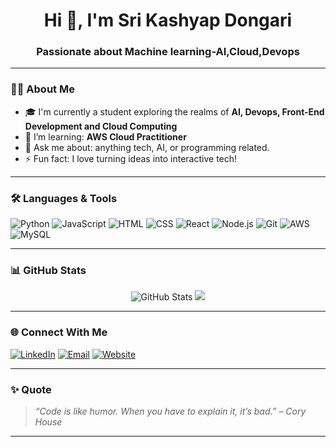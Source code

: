 
<h1 align="center">Hi 👋, I'm Sri Kashyap Dongari</h1>
<h3 align="center">Passionate about Machine learning-AI,Cloud,Devops</h3>

---

### 👨‍💻 About Me

- 🎓 I'm currently a student exploring the realms of **AI, Devops, Front-End Development and Cloud Computing**
- 🌱 I’m learning: **AWS Cloud Practitioner**
- 💬 Ask me about: anything tech, AI, or programming related.
- ⚡ Fun fact: I love turning ideas into interactive tech!

---

### 🛠️ Languages & Tools

![Python](https://img.shields.io/badge/-Python-333?style=flat&logo=python)
![JavaScript](https://img.shields.io/badge/-JavaScript-333?style=flat&logo=javascript)
![HTML](https://img.shields.io/badge/-HTML5-333?style=flat&logo=html5)
![CSS](https://img.shields.io/badge/-CSS3-333?style=flat&logo=css3)
![React](https://img.shields.io/badge/-React-333?style=flat&logo=react)
![Node.js](https://img.shields.io/badge/-Node.js-333?style=flat&logo=node.js)
![Git](https://img.shields.io/badge/-Git-333?style=flat&logo=git)
![AWS](https://img.shields.io/badge/-AWS-333?style=flat&logo=amazonaws)
![MySQL](https://img.shields.io/badge/-MySQL-333?style=flat&logo=mysql)

---

### 📊 GitHub Stats

<p align="center">
  <img src="https://github-readme-stats.vercel.app/api?username=srikashyap24&show_icons=true&theme=tokyonight" alt="GitHub Stats" />
  <img src="https://github-readme-stats.vercel.app/api/top-langs/?username=srikashyap24&layout=compact&theme=tokyonight" />

</p>

---

### 🌐 Connect With Me

<p>
  <a href="https://www.linkedin.com/in/your-linkedin" target="_blank"><img alt="LinkedIn" src="https://img.shields.io/badge/-LinkedIn-blue?style=flat&logo=linkedin" /></a>
  <a href="mailto:your-email@example.com"><img alt="Email" src="https://img.shields.io/badge/-Email-red?style=flat&logo=gmail" /></a>
  <a href="https://your-portfolio.com" target="_blank"><img alt="Website" src="https://img.shields.io/badge/-Portfolio-000?style=flat&logo=google-chrome" /></a>
</p>

---

### ✨ Quote

> *“Code is like humor. When you have to explain it, it’s bad.” – Cory House*

---


<!--
**srikashyap24/srikashyap24** is a ✨ _special_ ✨ repository because its `README.md` (this file) appears on your GitHub profile.

Here are some ideas to get you started:

- 🔭 I’m currently working on ...
- 🌱 I’m currently learning ...
- 👯 I’m looking to collaborate on ...
- 🤔 I’m looking for help with ...
- 💬 Ask me about ...
- 📫 How to reach me: ...
- 😄 Pronouns: ...
- ⚡ Fun fact: ...
-->

